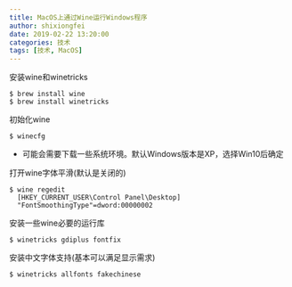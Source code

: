 ```yaml
---
title: MacOS上通过Wine运行Windows程序
author: shixiongfei
date: 2019-02-22 13:20:00
categories: 技术
tags: [技术, MacOS]
---
```


安装wine和winetricks

```shell
$ brew install wine
$ brew install winetricks
```

初始化wine

```shell
$ winecfg
```

- 可能会需要下载一些系统环境。默认Windows版本是XP，选择Win10后确定

打开wine字体平滑(默认是关闭的)

```shell
$ wine regedit
  [HKEY_CURRENT_USER\Control Panel\Desktop]
  "FontSmoothingType"=dword:00000002
```

安装一些wine必要的运行库

```shell
$ winetricks gdiplus fontfix
```

安装中文字体支持(基本可以满足显示需求)

```shell
$ winetricks allfonts fakechinese
```
